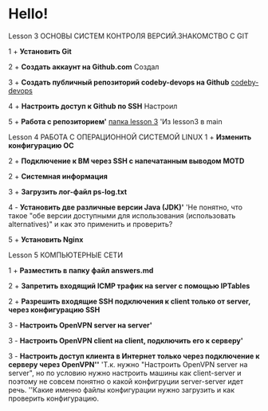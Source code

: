 # Hello!

Lesson 3
ОСНОВЫ СИСТЕМ КОНТРОЛЯ ВЕРСИЙ.ЗНАКОМСТВО С GIT

1 + **Установить Git**

2 + **Создать аккаунт на Github.com**
Создал

3 + **Создать публичный репозиторий codeby-devops на Github**
[codeby-devops](https://github.com/isnet7788/codeby-devops/)

4 + **Настроить доступ к Github по SSH**
Настроил

5 + **Работа с репозиторием'**
[папка lesson 3](https://github.com/isnet7788/codeby-devops/tree/main/lesson3)
'Из lesson3 в main

Lesson 4
РАБОТА С ОПЕРАЦИОННОЙ СИСТЕМОЙ LINUX
1 + **Изменить конфигурацию ОС**

2 + **Подключение к ВМ через SSH с напечатанным выводом MOTD**

2 + **Системная информация**

3 + **Загрузить лог-файл ps-log.txt**

4 - **Установить две различные версии Java (JDK)'**
'Не понятно, что такое "обе версии доступными для использования (использовать alternatives)" и как это применить и проверить?

5 + **Установить Nginx**

Lesson 5
КОМПЬЮТЕРНЫЕ СЕТИ

1 + **Разместить в папку файл answers.md**

2 + **Запретить входящий ICMP трафик на server с помощью IPTables**

2 + **Разрешить входящие SSH подключения к client только от server, через конфигурацию SSH**

3 - **Настроить OpenVPN server на server'**

3 - **Настроить OpenVPN client на client, подключить его к серверу'**

3 - **Настроить доступ клиента в Интернет только через подключение к серверу через OpenVPN''**
'Т.к. нужно "Настроить OpenVPN server на server", но по условию нужно настроить машины как client-server и поэтому не совсем понятно о какой конфигруции server-server идет речь.
''Какие именно файлы конфигурации нужно загрузить и как проверить конфигурацию.

